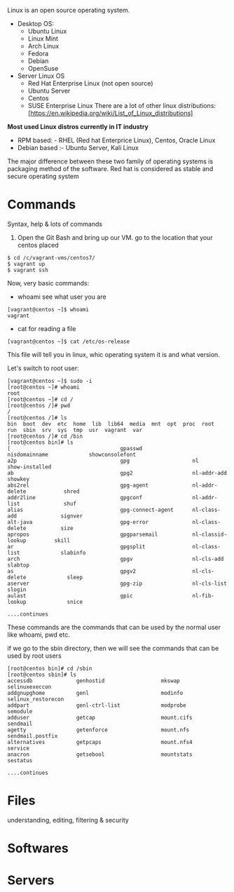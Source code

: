 Linux is an open source operating system.
- Desktop OS:
  - Ubuntu Linux
  - Linux Mint
  - Arch Linux
  - Fedora
  - Debian
  - OpenSuse
- Server Linux OS
  - Red Hat Enterprise Linux (not open source)
  - Ubuntu Server
  - Centos
  - SUSE Enterprise Linux 
 There are a lot of other linux distributions: [https://en.wikipedia.org/wiki/List_of_Linux_distributions]
 
 **Most used Linux distros currently in IT industry**
 - RPM based: - RHEL (Red hat Enterprice Linux), Centos, Oracle Linux
 - Debian based :- Ubuntu Server, Kali Linux
 
 The major difference between these two family of operating systems is packaging method of the software. Red hat is considered as stable and secure operating system
# Commands
Syntax, help & lots of commands
1. Open the Git Bash and bring up our VM. go to the location that your centos placed
```
$ cd /c/vagrant-vms/centos7/
$ vagrant up
$ vagrant ssh
```
Now, very basic commands: 
- whoami see what user you are
```
[vagrant@centos ~]$ whoami
vagrant

```
- cat for reading a file
```
[vagrant@centos ~]$ cat /etc/os-release
```
This file will tell you in linux, whic operating system it is and what version.

Let's switch to root user:
```
[vagrant@centos ~]$ sudo -i
[root@centos ~]# whoami
root
[root@centos ~]# cd /
[root@centos /]# pwd
/
[root@centos /]# ls
bin  boot  dev  etc  home  lib  lib64  media  mnt  opt  proc  root  run  sbin  srv  sys  tmp  usr  vagrant  var
[root@centos /]# cd /bin
[root@centos bin]# ls
[                                   gpasswd                nisdomainname             showconsolefont
a2p                                 gpg                    nl                        show-installed
ab                                  gpg2                   nl-addr-add               showkey
abs2rel                             gpg-agent              nl-addr-delete            shred
addr2line                           gpgconf                nl-addr-list              shuf
alias                               gpg-connect-agent      nl-class-add              signver
alt-java                            gpg-error              nl-class-delete           size
apropos                             gpgparsemail           nl-classid-lookup         skill
ar                                  gpgsplit               nl-class-list             slabinfo
arch                                gpgv                   nl-cls-add                slabtop
as                                  gpgv2                  nl-cls-delete             sleep
aserver                             gpg-zip                nl-cls-list               slogin
aulast                              gpic                   nl-fib-lookup             snice

....continues
```
These commands are the commands that can be used by the normal user like whoami, pwd etc.

if we go to the sbin directory, then we will see the commands that can be used by root users
```
[root@centos bin]# cd /sbin
[root@centos sbin]# ls
accessdb              genhostid                  mkswap                      selinuxexeccon
addgnupghome          genl                       modinfo                     selinux_restorecon
addpart               genl-ctrl-list             modprobe                    semodule
adduser               getcap                     mount.cifs                  sendmail
agetty                getenforce                 mount.nfs                   sendmail.postfix
alternatives          getpcaps                   mount.nfs4                  service
anacron               getsebool                  mountstats                  sestatus

....continues
```
# Files
understanding, editing, filtering & security

# Softwares

# Servers
